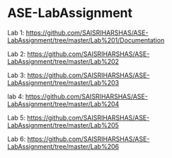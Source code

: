 # ASE-LabAssignment

Lab 1: https://github.com/SAISRIHARSHAS/ASE-LabAssignment/tree/master/Lab%201/Documentation

Lab 2: https://github.com/SAISRIHARSHAS/ASE-LabAssignment/tree/master/Lab%202

Lab 3: https://github.com/SAISRIHARSHAS/ASE-LabAssignment/tree/master/Lab%203

lab 4: https://github.com/SAISRIHARSHAS/ASE-LabAssignment/tree/master/Lab%204

Lab 5: https://github.com/SAISRIHARSHAS/ASE-LabAssignment/tree/master/Lab%205

Lab 6: https://github.com/SAISRIHARSHAS/ASE-LabAssignment/tree/master/Lab%206
